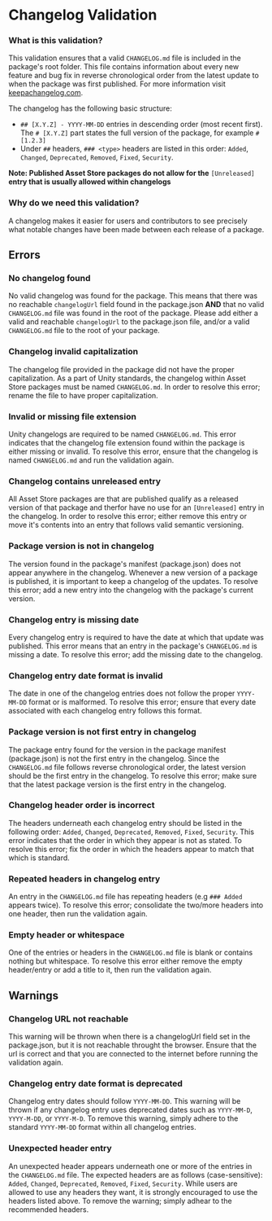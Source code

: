# Changelog Validation
### What is this validation?
This validation ensures that a valid `CHANGELOG.md` file is included in the package's root folder. This file contains information about every new feature and bug fix in reverse chronological order from the latest update to when the package was first published. For more information visit [keepachangelog.com](https://keepachangelog.com/en/1.0.0/).

The changelog has the following basic structure:

- `## [X.Y.Z] - YYYY-MM-DD` entries in descending order (most recent first). The `# [X.Y.Z]` part states the full version of the package, for example `# [1.2.3]`
- Under `##` headers, `### <type>` headers are listed in this order: `Added`, `Changed`, `Deprecated`, `Removed`, `Fixed`, `Security`.

**Note: Published Asset Store packages do not allow for the** `[Unreleased]` **entry that is usually allowed within changelogs**

### Why do we need this validation?
A changelog makes it easier for users and contributors to see precisely what notable changes have been made between each release of a package.

## Errors

### No changelog found
No valid changelog was found for the package. This means that there was no reachable `changelogUrl` field found in the package.json **AND** that no valid `CHANGELOG.md` file was found in the root of the package. Please add either a valid and reachable `changelogUrl` to the package.json file, and/or a valid `CHANGELOG.md` file to the root of your package.

### Changelog invalid capitalization
The changelog file provided in the package did not have the proper capitalization. As a part of Unity standards, the changelog within Asset Store packages must be named `CHANGELOG.md`. In order to resolve this error; rename the file to have proper capitalization.

### Invalid or missing file extension
Unity changelogs are required to be named `CHANGELOG.md`. This error indicates that the changelog file extension found within the package is either missing or invalid. To resolve this error, ensure that the changelog is named `CHANGELOG.md` and run the validation again.

### Changelog contains unreleased entry
All Asset Store packages are that are published qualify as a released version of that package and therfor have no use for an `[Unreleased]` entry in the changelog. In order to resolve this error; either remove this entry or move it's contents into an entry that follows valid semantic versioning.

### Package version is not in changelog
The version found in the package's manifest (package.json) does not appear anywhere in the changelog. Whenever a new version of a package is published, it is important to keep a changelog of the updates. To resolve this error; add a new entry into the changelog with the package's current version.

### Changelog entry is missing date
Every changelog entry is required to have the date at which that update was published. This error means that an entry in the package's `CHANGELOG.md` is missing a date. To resolve this error; add the missing date to the changelog.

### Changelog entry date format is invalid
The date in one of the changelog entries does not follow the proper `YYYY-MM-DD` format or is malformed. To resolve this error; ensure that every date associated with each changelog entry follows this format.

### Package version is not first entry in changelog
The package entry found for the version in the package manifest (package.json) is not the first entry in the changelog. Since the `CHANGELOG.md` file follows reverse chronological order, the latest version should be the first entry in the changelog. To resolve this error; make sure that the latest package version is the first entry in the changelog.

### Changelog header order is incorrect
The headers underneath each changelog entry should be listed in the following order: `Added`, `Changed`, `Deprecated`, `Removed`, `Fixed`, `Security`. This error indicates that the order in which they appear is not as stated. To resolve this error; fix the order in which the headers appear to match that which is standard.

### Repeated headers in changelog entry
An entry in the `CHANGELOG.md` file has repeating headers (e.g `### Added` appears twice). To resolve this error; consolidate the two/more headers into one header, then run the validation again.

### Empty header or whitespace
One of the entries or headers in the `CHANGELOG.md` file is blank or contains nothing but whitespace. To resolve this error either remove the empty header/entry or add a title to it, then run the validation again.


## Warnings

### Changelog URL not reachable
This warning will be thrown when there is a changelogUrl field set in the package.json, but it is not reachable throught the browser. Ensure that the url is correct and that you are connected to the internet before running the validation again. 

### Changelog entry date format is deprecated
Changelog entry dates should follow `YYYY-MM-DD`. This warning will be thrown if any changelog entry uses deprecated dates such as `YYYY-MM-D`, `YYYY-M-DD`, or `YYYY-M-D`. To remove this warning, simply adhere to the standard `YYYY-MM-DD` format within all changelog entries.

### Unexpected header entry
An unexpected header appears underneath one or more of the entries in the `CHANGELOG.md` file. The expected headers are as follows (case-sensitive): `Added`, `Changed`, `Deprecated`, `Removed`, `Fixed`, `Security`. While users are allowed to use any headers they want, it is strongly encouraged to use the headers listed above. To remove the warning; simply adhear to the recommended headers.